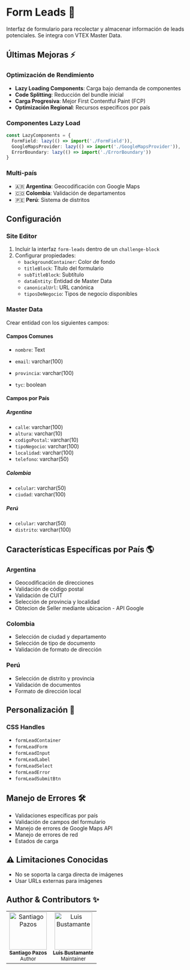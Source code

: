 # Form Leads 🚀
Interfaz de formulario para recolectar y almacenar información de leads potenciales. Se integra con VTEX Master Data.

## Últimas Mejoras ⚡

### Optimización de Rendimiento
- **Lazy Loading Components**: Carga bajo demanda de componentes
- **Code Splitting**: Reducción del bundle inicial
- **Carga Progresiva**: Mejor First Contentful Paint (FCP)
- **Optimización Regional**: Recursos específicos por país

### Componentes Lazy Load
```typescript
const LazyComponents = {
  FormField: lazy(() => import('./FormField')),
  GoogleMapsProvider: lazy(() => import('./GoogleMapsProvider')),
  ErrorBoundary: lazy(() => import('./ErrorBoundary'))
}
```

### Multi-país
- 🇦🇷 **Argentina**: Geocodificación con Google Maps
- 🇨🇴 **Colombia**: Validación de departamentos
- 🇵🇪 **Perú**: Sistema de distritos

## Configuración

### Site Editor
1. Incluir la interfaz `form-leads` dentro de un `challenge-block`
2. Configurar propiedades:
   - `backgroundContainer`: Color de fondo
   - `titleBlock`: Título del formulario
   - `subTitleBlock`: Subtítulo
   - `dataEntity`: Entidad de Master Data
   - `canonicalUrl`: URL canónica
   - `tiposDeNegocio`: Tipos de negocio disponibles

### Master Data
Crear entidad con los siguientes campos:

#### Campos Comunes
- `nombre`: Text
- `email`: varchar(100)

- `provincia`: varchar(100)
- `tyc`: boolean

#### Campos por País
##### Argentina
- `calle`: varchar(100)
- `altura`: varchar(10)
- `codigoPostal`: varchar(10)
- `tipoNegocio`: varchar(100)
- `localidad`: varchar(100)
- `telefono`: varchar(50)

##### Colombia
- `celular`: varchar(50)
- `ciudad`: varchar(100)


##### Perú
- `celular`: varchar(50)
- `distrito`: varchar(100)


## Características Específicas por País 🌎

### Argentina
- Geocodificación de direcciones
- Validación de código postal
- Validación de CUIT
- Selección de provincia y localidad
- Obtecion de Seller mediante ubicacion - API Google

### Colombia
- Selección de ciudad y departamento
- Selección de tipo de documento
- Validación de formato de dirección

### Perú
- Selección de distrito y provincia
- Validación de documentos
- Formato de dirección local

## Personalización 🎨

### CSS Handles
- `formLeadContainer`
- `formLeadForm`
- `formLeadInput`
- `formLeadLabel`
- `formLeadSelect`
- `formLeadError`
- `formLeadSubmitBtn`

## Manejo de Errores 🛠️

- Validaciones específicas por país
- Validación de campos del formulario
- Manejo de errores de Google Maps API
- Manejo de errores de red
- Estados de carga

## ⚠️ Limitaciones Conocidas
- No se soporta la carga directa de imágenes
- Usar URLs externas para imágenes

## Author & Contributors ✨

<table>
  <tr>
    <td align="center">
      <a href="https://github.com/santiagopazos">
        <img src="https://github.com/santiagopazos.png?size=100" width="100px;" alt="Santiago Pazos"/>
        <br />
        <sub><b>Santiago Pazos</b></sub>
      </a>
      <br />
      <sub>Author</sub>
    </td>
    <td align="center">
      <a href="https://github.com/lssebastianbustamante">
        <img src="https://avatars.githubusercontent.com/u/67764213?v=4" width="100px;" alt="Luis Bustamante"/>
        <br />
        <sub><b>Luis Bustamante</b></sub>
      </a>
      <br />
      <sub>Maintainer</sub>
    </td>
  </tr>
</table>

